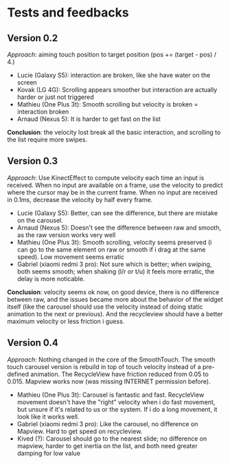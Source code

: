 # Tests and feedbacks

## Version 0.2

*Approach*: aiming touch position to target position (pos += (target - pos) / 4.)

- Lucie (Galaxy S5): interaction are broken, like she have water on the screen
- Kovak (LG 4G): Scrolling appears smoother but interaction are actually harder or just not triggered
- Mathieu (One Plus 3t): Smooth scrolling but velocity is broken = interaction broken
- Arnaud (Nexus 5): It is harder to get fast on the list

**Conclusion**: the velocity lost break all the basic interaction, and scrolling
to the list require more swipes.

## Version 0.3

*Approach*: Use KinectEffect to compute velocity each time an input is received.
When no input are available on a frame, use the velocity to predict where the cursor may be in the current frame.
When no input are received in 0.1ms, decrease the velocity by half every frame.

- Lucie (Galaxy S5): Better, can see the difference, but there are mistake on the carousel.
- Arnaud (Nexus 5): Doesn't see the difference between raw and smooth, as the raw version works very well
- Mathieu (One Plus 3t): Smooth scrolling, velocity seems preserved (i can go to the same element on raw or smooth if i drag at the same speed). Low movement seems erratic
- Gabriel (xiaomi redmi 3 pro): Not sure which is better; when swiping, both seems smooth; when shaking (l/r or t/u) it feels more erratic, the delay is more noticable.

**Conclusion**: velocity seems ok now, on good device, there is no difference between
raw, and the issues became more about the behavior of the widget itself (like the carousel
should use the velocity instead of doing static animation to the next or previous).
And the recycleview should have a better maximum velocity or less friction i guess.

## Version 0.4

*Approach*: Nothing changed in the core of the SmoothTouch. The smooth touch carousel version is rebuild in top of
touch velocity instead of a pre-defined animation. The RecycleView have friction reduced from 0.05 to 0.015.
Mapview works now (was missing INTERNET permission before).

- Mathieu (One Plus 3t): Carousel is fantastic and fast. RecycleView movement doesn't have the "right" velocity when
i do fast movement, but unsure if it's related to us or the system. If i do a long movement, it look like it works
well.
- Gabriel (xiaomi redmi 3 pro): Like the carousel, no difference on Mapview. Hard to get speed on recycleview.
- Kived (?): Carousel should go to the nearest slide; no difference on mapview, harder to get inertia on the list, and both need greater damping for low value
